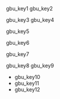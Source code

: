 gbu_key1
gbu_key2


gbu_key3
gbu_key4


gbu_key5


gbu_key6


gbu_key7


gbu_key8
gbu_key9


* gbu_key10
* gbu_key11
* gbu_key12
